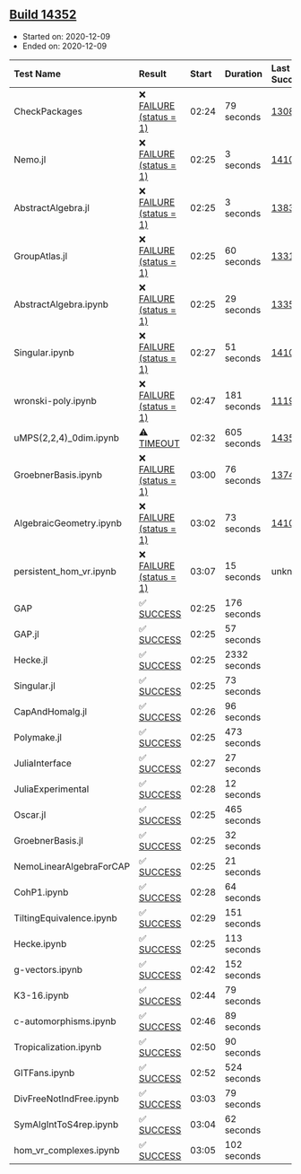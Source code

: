 ## [Build 14352](https://oscarci.mathematik.uni-kl.de/job/oscar/14352/)

* Started on: 2020-12-09
* Ended on: 2020-12-09

| Test Name    | Result | Start | Duration | Last Success | First Failure |
|:-------------|:-------|:------|:---------|:-------------|:--------------|
| CheckPackages | ❌ [FAILURE (status = 1)](https://oscarci.mathematik.uni-kl.de/job/oscar/14352/artifact/logs/build-14352/CheckPackages.log) | 02:24 | 79 seconds | [13085](https://oscarci.mathematik.uni-kl.de/job/oscar/13085/) | [13086](https://oscarci.mathematik.uni-kl.de/job/oscar/13086/) |
| Nemo.jl | ❌ [FAILURE (status = 1)](https://oscarci.mathematik.uni-kl.de/job/oscar/14352/artifact/logs/build-14352/Nemo.jl.log) | 02:25 | 3 seconds | [14101](https://oscarci.mathematik.uni-kl.de/job/oscar/14101/) | [14102](https://oscarci.mathematik.uni-kl.de/job/oscar/14102/) |
| AbstractAlgebra.jl | ❌ [FAILURE (status = 1)](https://oscarci.mathematik.uni-kl.de/job/oscar/14352/artifact/logs/build-14352/AbstractAlgebra.jl.log) | 02:25 | 3 seconds | [13837](https://oscarci.mathematik.uni-kl.de/job/oscar/13837/) | [13838](https://oscarci.mathematik.uni-kl.de/job/oscar/13838/) |
| GroupAtlas.jl | ❌ [FAILURE (status = 1)](https://oscarci.mathematik.uni-kl.de/job/oscar/14352/artifact/logs/build-14352/GroupAtlas.jl.log) | 02:25 | 60 seconds | [13311](https://oscarci.mathematik.uni-kl.de/job/oscar/13311/) | [13312](https://oscarci.mathematik.uni-kl.de/job/oscar/13312/) |
| AbstractAlgebra.ipynb | ❌ [FAILURE (status = 1)](https://oscarci.mathematik.uni-kl.de/job/oscar/14352/artifact/logs/build-14352/AbstractAlgebra.ipynb.log) | 02:25 | 29 seconds | [13355](https://oscarci.mathematik.uni-kl.de/job/oscar/13355/) | [13356](https://oscarci.mathematik.uni-kl.de/job/oscar/13356/) |
| Singular.ipynb | ❌ [FAILURE (status = 1)](https://oscarci.mathematik.uni-kl.de/job/oscar/14352/artifact/logs/build-14352/Singular.ipynb.log) | 02:27 | 51 seconds | [14101](https://oscarci.mathematik.uni-kl.de/job/oscar/14101/) | [14102](https://oscarci.mathematik.uni-kl.de/job/oscar/14102/) |
| wronski-poly.ipynb | ❌ [FAILURE (status = 1)](https://oscarci.mathematik.uni-kl.de/job/oscar/14352/artifact/logs/build-14352/wronski-poly.ipynb.log) | 02:47 | 181 seconds | [11192](https://oscarci.mathematik.uni-kl.de/job/oscar/11192/) | [11193](https://oscarci.mathematik.uni-kl.de/job/oscar/11193/) |
| uMPS(2,2,4)_0dim.ipynb | ⚠ [TIMEOUT](https://oscarci.mathematik.uni-kl.de/job/oscar/14352/artifact/logs/build-14352/uMPS-2-2-4-_0dim.ipynb.log) | 02:32 | 605 seconds | [14351](https://oscarci.mathematik.uni-kl.de/job/oscar/14351/) | [14352](https://oscarci.mathematik.uni-kl.de/job/oscar/14352/) |
| GroebnerBasis.ipynb | ❌ [FAILURE (status = 1)](https://oscarci.mathematik.uni-kl.de/job/oscar/14352/artifact/logs/build-14352/GroebnerBasis.ipynb.log) | 03:00 | 76 seconds | [13748](https://oscarci.mathematik.uni-kl.de/job/oscar/13748/) | [13749](https://oscarci.mathematik.uni-kl.de/job/oscar/13749/) |
| AlgebraicGeometry.ipynb | ❌ [FAILURE (status = 1)](https://oscarci.mathematik.uni-kl.de/job/oscar/14352/artifact/logs/build-14352/AlgebraicGeometry.ipynb.log) | 03:02 | 73 seconds | [14101](https://oscarci.mathematik.uni-kl.de/job/oscar/14101/) | [14102](https://oscarci.mathematik.uni-kl.de/job/oscar/14102/) |
| persistent_hom_vr.ipynb | ❌ [FAILURE (status = 1)](https://oscarci.mathematik.uni-kl.de/job/oscar/14352/artifact/logs/build-14352/persistent_hom_vr.ipynb.log) | 03:07 | 15 seconds | unknown | unknown |
| GAP | ✅ [SUCCESS](https://oscarci.mathematik.uni-kl.de/job/oscar/14352/artifact/logs/build-14352/GAP.log) | 02:25 | 176 seconds |  |  |
| GAP.jl | ✅ [SUCCESS](https://oscarci.mathematik.uni-kl.de/job/oscar/14352/artifact/logs/build-14352/GAP.jl.log) | 02:25 | 57 seconds |  |  |
| Hecke.jl | ✅ [SUCCESS](https://oscarci.mathematik.uni-kl.de/job/oscar/14352/artifact/logs/build-14352/Hecke.jl.log) | 02:25 | 2332 seconds |  |  |
| Singular.jl | ✅ [SUCCESS](https://oscarci.mathematik.uni-kl.de/job/oscar/14352/artifact/logs/build-14352/Singular.jl.log) | 02:25 | 73 seconds |  |  |
| CapAndHomalg.jl | ✅ [SUCCESS](https://oscarci.mathematik.uni-kl.de/job/oscar/14352/artifact/logs/build-14352/CapAndHomalg.jl.log) | 02:26 | 96 seconds |  |  |
| Polymake.jl | ✅ [SUCCESS](https://oscarci.mathematik.uni-kl.de/job/oscar/14352/artifact/logs/build-14352/Polymake.jl.log) | 02:25 | 473 seconds |  |  |
| JuliaInterface | ✅ [SUCCESS](https://oscarci.mathematik.uni-kl.de/job/oscar/14352/artifact/logs/build-14352/JuliaInterface.log) | 02:27 | 27 seconds |  |  |
| JuliaExperimental | ✅ [SUCCESS](https://oscarci.mathematik.uni-kl.de/job/oscar/14352/artifact/logs/build-14352/JuliaExperimental.log) | 02:28 | 12 seconds |  |  |
| Oscar.jl | ✅ [SUCCESS](https://oscarci.mathematik.uni-kl.de/job/oscar/14352/artifact/logs/build-14352/Oscar.jl.log) | 02:25 | 465 seconds |  |  |
| GroebnerBasis.jl | ✅ [SUCCESS](https://oscarci.mathematik.uni-kl.de/job/oscar/14352/artifact/logs/build-14352/GroebnerBasis.jl.log) | 02:25 | 32 seconds |  |  |
| NemoLinearAlgebraForCAP | ✅ [SUCCESS](https://oscarci.mathematik.uni-kl.de/job/oscar/14352/artifact/logs/build-14352/NemoLinearAlgebraForCAP.log) | 02:25 | 21 seconds |  |  |
| CohP1.ipynb | ✅ [SUCCESS](https://oscarci.mathematik.uni-kl.de/job/oscar/14352/artifact/logs/build-14352/CohP1.ipynb.log) | 02:28 | 64 seconds |  |  |
| TiltingEquivalence.ipynb | ✅ [SUCCESS](https://oscarci.mathematik.uni-kl.de/job/oscar/14352/artifact/logs/build-14352/TiltingEquivalence.ipynb.log) | 02:29 | 151 seconds |  |  |
| Hecke.ipynb | ✅ [SUCCESS](https://oscarci.mathematik.uni-kl.de/job/oscar/14352/artifact/logs/build-14352/Hecke.ipynb.log) | 02:25 | 113 seconds |  |  |
| g-vectors.ipynb | ✅ [SUCCESS](https://oscarci.mathematik.uni-kl.de/job/oscar/14352/artifact/logs/build-14352/g-vectors.ipynb.log) | 02:42 | 152 seconds |  |  |
| K3-16.ipynb | ✅ [SUCCESS](https://oscarci.mathematik.uni-kl.de/job/oscar/14352/artifact/logs/build-14352/K3-16.ipynb.log) | 02:44 | 79 seconds |  |  |
| c-automorphisms.ipynb | ✅ [SUCCESS](https://oscarci.mathematik.uni-kl.de/job/oscar/14352/artifact/logs/build-14352/c-automorphisms.ipynb.log) | 02:46 | 89 seconds |  |  |
| Tropicalization.ipynb | ✅ [SUCCESS](https://oscarci.mathematik.uni-kl.de/job/oscar/14352/artifact/logs/build-14352/Tropicalization.ipynb.log) | 02:50 | 90 seconds |  |  |
| GITFans.ipynb | ✅ [SUCCESS](https://oscarci.mathematik.uni-kl.de/job/oscar/14352/artifact/logs/build-14352/GITFans.ipynb.log) | 02:52 | 524 seconds |  |  |
| DivFreeNotIndFree.ipynb | ✅ [SUCCESS](https://oscarci.mathematik.uni-kl.de/job/oscar/14352/artifact/logs/build-14352/DivFreeNotIndFree.ipynb.log) | 03:03 | 79 seconds |  |  |
| SymAlgIntToS4rep.ipynb | ✅ [SUCCESS](https://oscarci.mathematik.uni-kl.de/job/oscar/14352/artifact/logs/build-14352/SymAlgIntToS4rep.ipynb.log) | 03:04 | 62 seconds |  |  |
| hom_vr_complexes.ipynb | ✅ [SUCCESS](https://oscarci.mathematik.uni-kl.de/job/oscar/14352/artifact/logs/build-14352/hom_vr_complexes.ipynb.log) | 03:05 | 102 seconds |  |  |
